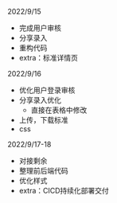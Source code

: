 2022/9/15 
- 完成用户审核
- 分享录入
- 重构代码
- extra：标准详情页

2022/9/16
- 优化用户登录审核
- 分享录入优化
    - 直接在表格中修改
- 上传，下载标准
- css

2022/9/17-18
- 对接剩余
- 整理前后端代码
- 优化样式
- extra：CICD持续化部署交付